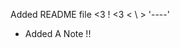 Added README file    <3 ! <3
                      <    \   >
                        '----'
+ Added A Note !!
